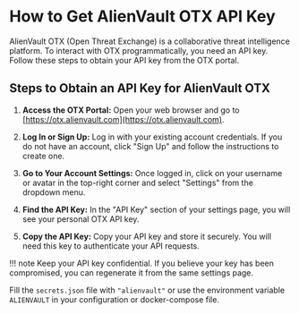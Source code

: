 # How to Get AlienVault OTX API Key

AlienVault OTX (Open Threat Exchange) is a collaborative threat intelligence platform. To interact with OTX programmatically, you need an API key. Follow these steps to obtain your API key from the OTX portal.

## Steps to Obtain an API Key for AlienVault OTX

1. **Access the OTX Portal:**
    Open your web browser and go to [https://otx.alienvault.com](https://otx.alienvault.com).

2. **Log In or Sign Up:**
    Log in with your existing account credentials.
    If you do not have an account, click "Sign Up" and follow the instructions to create one.

3. **Go to Your Account Settings:**
    Once logged in, click on your username or avatar in the top-right corner and select "Settings" from the dropdown menu.

4. **Find the API Key:**
    In the "API Key" section of your settings page, you will see your personal OTX API key.

5. **Copy the API Key:**
    Copy your API key and store it securely. You will need this key to authenticate your API requests.

!!! note
    Keep your API key confidential. If you believe your key has been compromised, you can regenerate it from the same settings page.

Fill the `secrets.json` file with `"alienvault"`
or use the environment variable `ALIENVAULT` in your configuration or docker-compose file.
